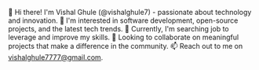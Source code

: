 👋 Hi there! I'm Vishal Ghule (@vishalghule7) - passionate about technology and innovation.
👀 I'm interested in software development, open-source projects, and the latest tech trends.
🌱 Currently, I'm searching job to leverage and improve my skills.
💞️ Looking to collaborate on meaningful projects that make a difference in the community.
📫 Reach out to me on vishalghule7777@gmail.com.


<!---
vishalghule7/vishalghule7 is a ✨ special ✨ repository because its `README.md` (this file) appears on your GitHub profile.
You can click the Preview link to take a look at your changes.
--->
